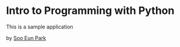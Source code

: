 # Intro to Programming with Python 

This is a sample application

by [Soo Eun Park](http://facebook.com/sooeunie)